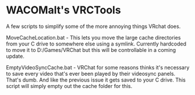 # WACOMalt's VRCTools
A few scripts to simplify some of the more annoying things VRchat does.

MoveCacheLocation.bat - This lets you move the large cache directories from your C drive to somewhere else using a symlink. Currently hardcoded to move it to D:/Games/VRChat but this will be controllable in a coming update.

EmptyVideoSyncCache.bat - VRChat for some reasons thinks it's necessary to save every video that's ever been played by their videosync panels. That's dumb. And like the previous issue it gets saved to your C drive. This script will simply empty out the cache folder for this.
